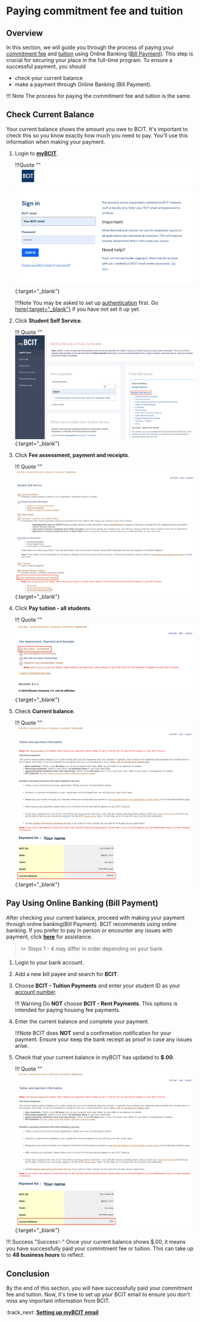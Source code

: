 # **Paying commitment fee and tuition**

## Overview
In this section, we will guide you through the process of paying your [commitment fee](glossary.md\#commitment-fee) and [tuition](glossary.md\#tuition) using Online Banking ([Bill Payment](glossary.md\#bill-payment)). This step is crucial for securing your place in the full-time program. To ensure a successful payment, you should

- check your current balance
- make a payment through Online Banking (Bill Payment).

!!! Note
    The process for paying the commitment fee and tuition is the same.

## Check Current Balance
Your current balance shows the amount you owe to BCIT. It's important to check this so you know exactly how much you need to pay. You'll use this information when making your payment.

1. Login to **<u>[myBCIT](https://my.bcit.ca/)</u>**.

    !!!Quote ""
        [![Image of login page](..\Assets\paying-tuition-image\login.png)](..\Assets\paying-tuition-image\login.png){:target="_blank"}

    !!!Note
        You may be asked to set up [authentication](glossary.md\#authentication) first. 
        Go <u>[here](https://kb.bcit.ca/student/setting-up-multi-factor-authentication-3416){:target="_blank"}</u> if you have not set it up yet.

2. Click **Student Self Service**.

    !!! Quote ""
        [![Image of Student Self Service](..\Assets\paying-tuition-image\student-selfservice.png)](..\Assets\paying-tuition-image\student-selfservice.png){:target="_blank"}

3. Click **Fee assessment, payment and receipts**.

    !!! Quote ""
        [![Image of Fee assessment, payment, and receipts](..\Assets\paying-tuition-image\fee-assessment.png)](..\Assets\paying-tuition-image\fee-assessment.png){:target="_blank"}

4. Click **Pay tuition - all students**.

    !!! Quote ""
        [![Image of Pay tuition - all students](..\Assets\paying-tuition-image\pay-tuition.png)](..\Assets\paying-tuition-image\pay-tuition.png){:target="_blank"}

5. Check **Current balance**.
    
    !!! Quote ""
        [![Image of Current balance](..\Assets\paying-tuition-image\current-balance.png)](..\Assets\paying-tuition-image\current-balance.png){:target="_blank"}


## Pay Using Online Banking (Bill Payment)
After checking your current balance, proceed with making your payment through online banking(Bill Payment). BCIT recommends using online banking. If you prefer to pay in person or encounter any issues with payment, click **<u>[here](troubleshooting.md)</u>** for assistance.

>✏️ Steps 1 - 4 may differ in order depending on your bank.

1. Login to your bank account.
2. Add a new bill payee and search for **BCIT**.
3. Choose **BCIT - Tuition Payments** and enter your student ID as your [account number](glossary.md\#account-number).

    !!! Warning
        Do **NOT** choose **BCIT - Rent Payments**. This options is intended for paying housing fee payments.

4. Enter the current balance and complete your payment.

    !!!Note
        BCIT does **NOT** send a confirmation notification for your payment. Ensure your keep the bank receipt as proof in case any issues arise. 

5. Check that your current balance in myBCIT has updated to **$.00**.

    !!! Quote ""
        [![Image of Student Self Service](..\Assets\paying-tuition-image\current-balance-after.png)](..\Assets\paying-tuition-image\current-balance-after.png){:target="_blank"}
    
!!! Success "Success✨"
    Once your current balance shows $.00, it means you have successfully paid your commitment fee or tuition. This can take up to **48 business hours** to reflect. 
        

## Conclusion
By the end of this section, you will have successfully paid your commitment fee and tuition.
Now, it's time to set up your BCIT email to ensure you don't miss any important information from BCIT.

:track_next: **[Setting up myBCIT email](setting-up-email.md)**